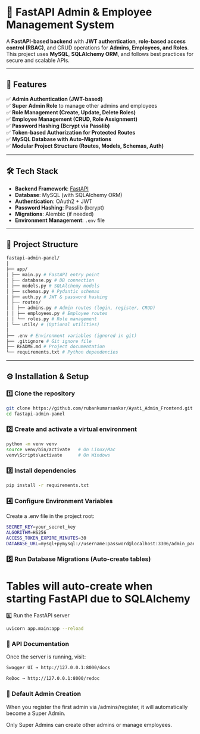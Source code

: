 # 🚀 FastAPI Admin & Employee Management System

A **FastAPI-based backend** with **JWT authentication**, **role-based access control (RBAC)**, and CRUD operations for **Admins, Employees, and Roles**.  
This project uses **MySQL**, **SQLAlchemy ORM**, and follows best practices for secure and scalable APIs.

---

## 📌 Features
✅ **Admin Authentication (JWT-based)**  
✅ **Super Admin Role** to manage other admins and employees  
✅ **Role Management (Create, Update, Delete Roles)**  
✅ **Employee Management (CRUD, Role Assignment)**  
✅ **Password Hashing (Bcrypt via Passlib)**  
✅ **Token-based Authorization for Protected Routes**  
✅ **MySQL Database with Auto-Migrations**  
✅ **Modular Project Structure (Routes, Models, Schemas, Auth)**

---

## 🛠️ Tech Stack

- **Backend Framework**: [FastAPI](https://fastapi.tiangolo.com/)  
- **Database**: MySQL (with SQLAlchemy ORM)  
- **Authentication**: OAuth2 + JWT  
- **Password Hashing**: Passlib (bcrypt)  
- **Migrations**: Alembic (if needed)  
- **Environment Management**: `.env` file

---

## 📂 Project Structure

```bash
fastapi-admin-panel/
│
├── app/
│ ├── main.py # FastAPI entry point
│ ├── database.py # DB connection
│ ├── models.py # SQLAlchemy models
│ ├── schemas.py # Pydantic schemas
│ ├── auth.py # JWT & password hashing
│ ├── routes/
│ │ ├── admins.py # Admin routes (login, register, CRUD)
│ │ ├── employees.py # Employee routes
│ │ └── roles.py # Role management
│ └── utils/ # (Optional utilities)
│
├── .env # Environment variables (ignored in git)
├── .gitignore # Git ignore file
├── README.md # Project documentation
└── requirements.txt # Python dependencies
```
---

## ⚙️ Installation & Setup

### 1️⃣ **Clone the repository**
```bash
git clone https://github.com/rubankumarsankar/Ayati_Admin_Frontend.git
cd fastapi-admin-panel
```

### 2️⃣ Create and activate a virtual environment
```bash
python -m venv venv
source venv/bin/activate   # On Linux/Mac
venv\Scripts\activate      # On Windows

```
### 3️⃣ Install dependencies
```bash
pip install -r requirements.txt

```
### 4️⃣ Configure Environment Variables

Create a .env file in the project root:

```bash
SECRET_KEY=your_secret_key
ALGORITHM=HS256
ACCESS_TOKEN_EXPIRE_MINUTES=30
DATABASE_URL=mysql+pymysql://username:password@localhost:3306/admin_panel_db

```

### 5️⃣ Run Database Migrations (Auto-create tables)

# Tables will auto-create when starting FastAPI due to SQLAlchemy
6️⃣ Run the FastAPI server
```bash
uvicorn app.main:app --reload
```
### 🔗 API Documentation
Once the server is running, visit:
```bash
Swagger UI → http://127.0.0.1:8000/docs

ReDoc → http://127.0.0.1:8000/redoc
```

### 📝 Default Admin Creation
When you register the first admin via /admins/register, it will automatically become a Super Admin.

Only Super Admins can create other admins or manage employees.
